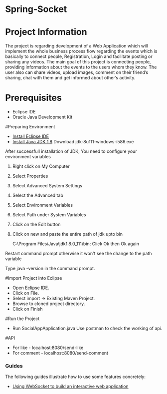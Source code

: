 # Spring-Socket

# Project Information
The project is regarding development of a Web Application which will implement the whole
business process flow regarding the events which is basically to connect people, Registration,
Login and facilitate posting or sharing any videos.
The main goal of this project is connecting people, providing information about the events to the
users whom they know. The user also can share videos, upload images, comment on their
friend’s sharing, chat with them and get informed about other’s activity.

# Prerequisites
* Eclipse IDE
* Oracle Java Development Kit

#Preparing Environment
* [Install Eclipse IDE](https://www.eclipse.org/downloads/packages/installer)
* [Install Java JDK 1.8](https://www.oracle.com/in/java/technologies/javase/javase8-archive-downloads.html)
Download jdk-8u111-windows-i586.exe 

After successfull installation of JDK, You need to configure your environment variables
1. Right click on My Computer
2. Select Properties
3. Select Advanced System Settings
4. Select the Advanced tab
5. Select Environment Variables
6. Select Path under System Variables
7. Click on the Edit button
8. Click on new and paste the entire path of jdk upto bin

	C:\Program Files\Java\jdk1.8.0_111\bin;
Click Ok then Ok again

Restart command prompt otherwise it won't see the change to the path variable

Type java -version in the command prompt. 


#Import Project into Eclipse

* Open Eclipse IDE.
* Click on File.
* Select import -> Existing Maven Project.
* Browse to cloned project directory.
* Click on Finish


#Run the Project
* Run SocialAppApplication.java
Use postman to check the working of api.
 
 
#API
* For like - localhost:8080/send-like
* For comment - localhost:8080/send-comment 



### Guides
The following guides illustrate how to use some features concretely:

* [Using WebSocket to build an interactive web application](https://spring.io/guides/gs/messaging-stomp-websocket/)
